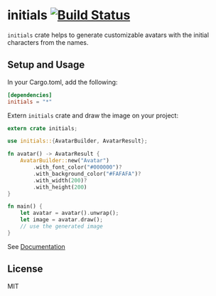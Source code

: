 initials [![Build Status](https://travis-ci.org/sonmezonur/initials.rs.svg?branch=master)](https://travis-ci.org/sonmezonur/initials.rs)
=======

`initials` crate helps to generate customizable avatars with the initial characters from the names.

Setup and Usage
--------

In your Cargo.toml, add the following:

```toml
[dependencies]
initials = "*"
```

Extern `initials` crate and draw the image on your project:

```rust
extern crate initials;

use initials::{AvatarBuilder, AvatarResult};

fn avatar() -> AvatarResult {
    AvatarBuilder::new("Avatar")
        .with_font_color("#000000")?
        .with_background_color("#FAFAFA")?
        .with_width(200)?
        .with_height(200)
}

fn main() {
    let avatar = avatar().unwrap();
    let image = avatar.draw();
    // use the generated image
}

```

See [Documentation](https://docs.rs/initials)


License
--------

MIT

